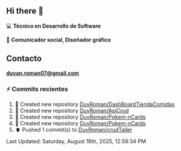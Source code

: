 ## Hi there 👋

:computer: **Técnico en Desarrollo de Software**

:pencil: **Comunicador social, Diseñador gráfico**

## Contacto

**<duvan.roman07@gmail.com>**

### :zap: Commits recientes
<!--RECENT_ACTIVITY:start-->
1. 📔 Created new repository [DuvRoman/DashBoardTiendaComidas](https://github.com/DuvRoman/DashBoardTiendaComidas)<br>
2. 📔 Created new repository [DuvRoman/ApiCrud](https://github.com/DuvRoman/ApiCrud)<br>
3. 📔 Created new repository [DuvRoman/Pokem-nCards](https://github.com/DuvRoman/Pokem-nCards)<br>
4. 📔 Created new repository [DuvRoman/Pokem-nCards](https://github.com/DuvRoman/Pokem-nCards)<br>
5. ⬆️ Pushed 1 commit(s) to [DuvRoman/crudTaller](https://github.com/DuvRoman/crudTaller)<br>
<!--RECENT_ACTIVITY:end-->
<!--RECENT_ACTIVITY:last_update-->
Last Updated: Saturday, August 16th, 2025, 12:59:34 PM
<!--RECENT_ACTIVITY:last_update_end-->
